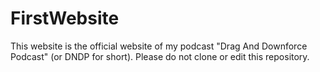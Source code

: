 # FirstWebsite
This website is the official website of my podcast "Drag And Downforce Podcast" (or DNDP for short).
Please do not clone or edit this repository.
